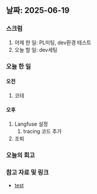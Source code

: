 ## 날짜: 2025-06-19

### 스크럼
1. 어제 한 일: PL미팅, dev환경 테스트
2. 오늘 할 일: dev세팅

### 오늘 한 일
#### 오전
1. 코테

#### 오후
1. Langfuse 설정
	1. tracing 코드 추가
2. 조퇴


### 오늘의 회고
> 

### 참고 자료 및 링크
- [test](https://github.com/100-hours-a-week/14-YG-WIKI/wiki/AI-Wiki)